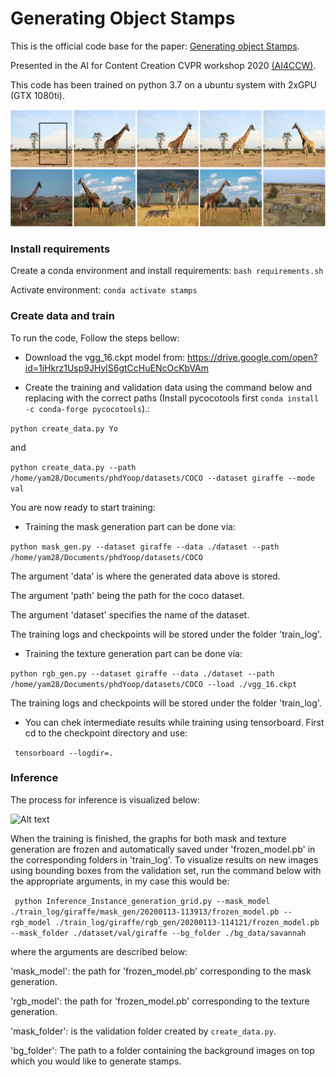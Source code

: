 # Generating Object Stamps

This is the official code base for the paper:  [Generating object Stamps](https://arxiv.org/pdf/2001.02595.pdf). 

Presented in the AI for Content Creation CVPR workshop 2020 [(AI4CCW)](http://visual.cs.brown.edu/workshops/aicc2020/).

This code has been trained on python 3.7 on a ubuntu system with 2xGPU (GTX 1080ti).

![Alt text](./Images/teaser.png?raw=true "Teaser")

### Install requirements

Create a conda environment and install requirements: 
 ```bash requirements.sh```

Activate environment:
 ``` conda activate stamps ```

### Create data and train
To run the code, Follow the steps bellow:  

+ Download the vgg_16.ckpt model from: https://drive.google.com/open?id=1jHkrz1Usp9JHylS6gtCcHuENcOcKbVAm

+ Create the training and validation data using the command below and replacing with the correct paths (Install pycocotools first ```conda install -c conda-forge pycocotools```).: 

```python create_data.py Yo```

and 

```python create_data.py --path /home/yam28/Documents/phdYoop/datasets/COCO --dataset giraffe --mode val```


You are now ready to start training:

+ Training the mask generation part can be done via: 

```python mask_gen.py --dataset giraffe --data ./dataset --path /home/yam28/Documents/phdYoop/datasets/COCO```

The argument 'data' is where the generated data above is stored. 

The argument 'path' being the path for the coco dataset.

The argument 'dataset' specifies the name of the dataset. 

The training logs and checkpoints will be stored under the folder 'train_log'.

+ Training the texture generation part can be done via: 

```python rgb_gen.py --dataset giraffe --data ./dataset --path /home/yam28/Documents/phdYoop/datasets/COCO --load ./vgg_16.ckpt```

The training logs and checkpoints will be stored under the folder 'train_log'.

+ You can chek intermediate results while training using tensorboard. First cd to the checkpoint directory and use:

``` tensorboard --logdir=.```

### Inference
The process for inference is visualized below: 

![Alt text](./Images/inference.png?raw=true "Teaser")

When the training is finished, the graphs for both mask and texture generation are frozen and automatically saved under 'frozen_model.pb' in the corresponding folders in 'train_log'.
To visualize results on new images using bounding boxes from the validation set, run the command below with the appropriate arguments, in my case this would be:

``` python Inference_Instance_generation_grid.py --mask_model ./train_log/giraffe/mask_gen/20200113-113913/frozen_model.pb --rgb_model ./train_log/giraffe/rgb_gen/20200113-114121/frozen_model.pb --mask_folder ./dataset/val/giraffe --bg_folder ./bg_data/savannah```

where the arguments are described below: 

'mask_model': the path for 'frozen_model.pb' corresponding to the mask generation.

'rgb_model': the path for 'frozen_model.pb' corresponding to the texture generation.

'mask_folder': is the validation folder created by ```create_data.py```.

'bg_folder': The path to a folder containing the background images on top which you would like to generate stamps. 
